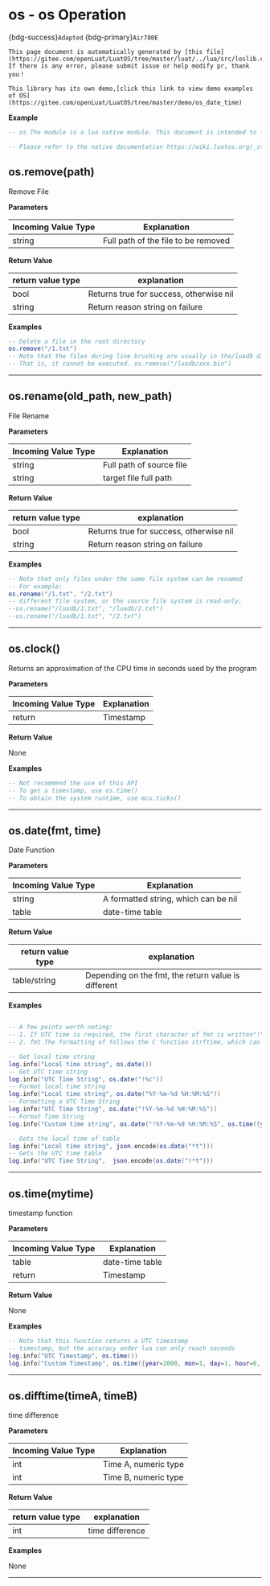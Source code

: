 # os - os Operation

{bdg-success}`Adapted` {bdg-primary}`Air780E`

```{note}
This page document is automatically generated by [this file](https://gitee.com/openLuat/LuatOS/tree/master/luat/../lua/src/loslib.c). If there is any error, please submit issue or help modify pr, thank you！
```

```{tip}
This library has its own demo,[click this link to view demo examples of OS](https://gitee.com/openLuat/LuatOS/tree/master/demo/os_date_time)
```

**Example**

```lua
-- os The module is a lua native module. This document is intended to facilitate the exposition of common problems in actual use.

-- Please refer to the native documentation https://wiki.luatos.org/_static/lua53doc/manual.html#6.9

```

## os.remove(path)



Remove File

**Parameters**

|Incoming Value Type | Explanation|
|-|-|
|string|Full path of the file to be removed|

**Return Value**

|return value type | explanation|
|-|-|
|bool|Returns true for success, otherwise nil|
|string|Return reason string on failure|

**Examples**

```lua
-- Delete a file in the root directory
os.remove("/1.txt")
-- Note that the files during line brushing are usually in the/luadb directory, and the files in this directory are read-only.
-- That is, it cannot be executed. os.remove("/luadb/xxx.bin")

```

---

## os.rename(old_path, new_path)



File Rename

**Parameters**

|Incoming Value Type | Explanation|
|-|-|
|string|Full path of source file|
|string|target file full path|

**Return Value**

|return value type | explanation|
|-|-|
|bool|Returns true for success, otherwise nil|
|string|Return reason string on failure|

**Examples**

```lua
-- Note that only files under the same file system can be renamed
-- For example:
os.rename("/1.txt", "/2.txt")
-- different file system, or the source file system is read-only,
--os.rename("/luadb/1.txt", "/luadb/2.txt")
--os.rename("/luadb/1.txt", "/2.txt")

```

---

## os.clock()



Returns an approximation of the CPU time in seconds used by the program

**Parameters**

|Incoming Value Type | Explanation|
|-|-|
|return|Timestamp|

**Return Value**

None

**Examples**

```lua
-- Not recommend the use of this API
-- To get a timestamp, use os.time()
-- To obtain the system runtime, use mcu.ticks()

```

---

## os.date(fmt, time)



Date Function

**Parameters**

|Incoming Value Type | Explanation|
|-|-|
|string|A formatted string, which can be nil|
|table|date-time table|

**Return Value**

|return value type | explanation|
|-|-|
|table/string|Depending on the fmt, the return value is different|

**Examples**

```lua

-- A few points worth noting:
-- 1. If UTC time is required, the first character of fmt is written"!"
-- 2. fmt The formatting of follows the C function strftime, which can be consulted. https://developer.aliyun.com/article/320480

-- Get local time string
log.info("Local time string", os.date())
-- Get UTC time string
log.info("UTC Time String", os.date("!%c"))
-- Format local time string
log.info("Local time string", os.date("%Y-%m-%d %H:%M:%S"))
-- Formatting a UTC Time String
log.info("UTC Time String", os.date("!%Y-%m-%d %H:%M:%S"))
-- Format Time String
log.info("Custom time string", os.date("!%Y-%m-%d %H:%M:%S", os.time({year=2000, mon=1, day=1, hour=0, min=0, sec=0})))

-- Gets the local time of table
log.info("Local time string", json.encode(os.date("*t")))
-- Gets the UTC time table
log.info("UTC Time String",  json.encode(os.date("!*t")))

```

---

## os.time(mytime)



timestamp function

**Parameters**

|Incoming Value Type | Explanation|
|-|-|
|table|date-time table|
|return|Timestamp|

**Return Value**

None

**Examples**

```lua
-- Note that this function returns a UTC timestamp
-- timestamp, but the accuracy under lua can only reach seconds
log.info("UTC Timestamp", os.time())
log.info("Custom Timestamp", os.time({year=2000, mon=1, day=1, hour=0, min=0, sec=0}))

```

---

## os.difftime(timeA, timeB)



time difference

**Parameters**

|Incoming Value Type | Explanation|
|-|-|
|int|Time A, numeric type|
|int|Time B, numeric type|

**Return Value**

|return value type | explanation|
|-|-|
|int|time difference|

**Examples**

None

---

